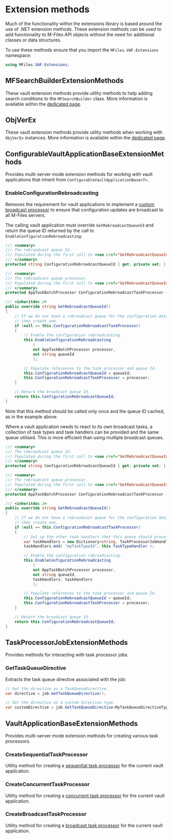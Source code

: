 ﻿# Extension methods

Much of the functionality within the extensions library is based around the use of .NET extension methods.  These extension methods can be used to add functionality to M-Files API objects without the need for additional classes or data structures.

To use these methods ensure that you import the `MFiles.VAF.Extensions` namespace:

```csharp
using MFiles.VAF.Extensions;
```

## MFSearchBuilderExtensionMethods

These vault extension methods provide utility methods to help adding search conditions to the `MFSearchBuilder` class.  More information is available within the [dedicated page](MFSearchBuilderExtensionMethods).

## ObjVerEx

These vault extension methods provide utility methods when working with `ObjVerEx` instances.  More information is available within the [dedicated page](ObjVerEx).

## ConfigurableVaultApplicationBaseExtensionMethods

Provides multi-server mode extension methods for working with vault applications that inherit from `ConfigurableVaultApplicationBase<T>`.

### EnableConfigurationRebroadcasting

Removes the requirement for vault applications to implement a [custom broadcast processor](https://developer.m-files.com/Frameworks/Vault-Application-Framework/Multi-Server-Mode/#configuration-changes) to ensure that configuration updates are broadcast to all M-Files servers.

The calling vault application must override `GetRebroadcastQueueId` and return the queue ID returned by the call to `EnableConfigurationRebroadcasting`:

```csharp
/// <summary>
/// The rebroadcast queue Id.
/// Populated during the first call to <see cref="GetRebroadcastQueueId"/>.
/// </summary>
protected string ConfigurationRebroadcastQueueId { get; private set; }

/// <summary>
/// The rebroadcast queue processor.
/// Populated during the first call to <see cref="GetRebroadcastQueueId"/>.
/// </summary>
protected AppTaskBatchProcessor ConfigurationRebroadcastTaskProcessor { get; private set; }

/// <inheritdoc />
public override string GetRebroadcastQueueId()
{
	// If we do not have a rebroadcast queue for the configuration data
	// then create one.
	if (null == this.ConfigurationRebroadcastTaskProcessor)
	{
		// Enable the configuration rebroadcasting.
		this.EnableConfigurationRebroadcasting
			(
			out AppTaskBatchProcessor processor,
			out string queueId
			);

		// Populate references to the task processor and queue Id.
		this.ConfigurationRebroadcastQueueId = queueId;
		this.ConfigurationRebroadcastTaskProcessor = processor;
	}

	// Return the broadcast queue Id.
	return this.ConfigurationRebroadcastQueueId;
}
```

Note that this method should be called only once and the queue ID cached, as in the example above.

Where a vault application needs to react to its own broadcast tasks, a collection of task types and task handlers can be provided and the same queue utilised.  This is more efficient than using multiple broadcast queues.

```csharp
/// <summary>
/// The rebroadcast queue Id.
/// Populated during the first call to <see cref="GetRebroadcastQueueId"/>.
/// </summary>
protected string ConfigurationRebroadcastQueueId { get; private set; }

/// <summary>
/// The rebroadcast queue processor.
/// Populated during the first call to <see cref="GetRebroadcastQueueId"/>.
/// </summary>
protected AppTaskBatchProcessor ConfigurationRebroadcastTaskProcessor { get; private set; }

/// <inheritdoc />
public override string GetRebroadcastQueueId()
{
	// If we do not have a rebroadcast queue for the configuration data
	// then create one.
	if (null == this.ConfigurationRebroadcastTaskProcessor)
	{
		// Set up the other task handlers that this queue should process.
		var taskHandlers = new Dictionary<string, TaskProcessorJobHandler>();
		taskHandlers.Add( "myTaskTypeId", this.TaskTypeHandler );

		// Enable the configuration rebroadcasting.
		this.EnableConfigurationRebroadcasting
			(
			out AppTaskBatchProcessor processor,
			out string queueId,
			taskHandlers: taskHandlers
			);

		// Populate references to the task processor and queue Id.
		this.ConfigurationRebroadcastQueueId = queueId;
		this.ConfigurationRebroadcastTaskProcessor = processor;
	}

	// Return the broadcast queue Id.
	return this.ConfigurationRebroadcastQueueId;
}
```

## TaskProcessorJobExtensionMethods

Provides methods for interacting with task processor jobs.

### GetTaskQueueDirective

Extracts the task queue directive associated with the job:

```csharp
// Get the directive as a TaskQueueDirective.
var directive = job.GetTaskQueueDirective();

// Get the directive as a custom directive type.
var customDirective = job.GetTaskQueueDirective<MyTaskQueueDirectiveType>();
```

## VaultApplicationBaseExtensionMethods

Provides multi-server mode extension methods for creating various task processors.

### CreateSequentialTaskProcessor

Utility method for creating a [sequential task processor](https://developer.m-files.com/Frameworks/Vault-Application-Framework/Multi-Server-Mode/Task-Queues/Sequential/) for the current vault application.

### CreateConcurrentTaskProcessor

Utility method for creating a [concurrent task processor](https://developer.m-files.com/Frameworks/Vault-Application-Framework/Multi-Server-Mode/Task-Queues/Concurrent/) for the current vault application.

### CreateBroadcastTaskProcessor

Utility method for creating a [broadcast task processor](https://developer.m-files.com/Frameworks/Vault-Application-Framework/Multi-Server-Mode/Task-Queues/Broadcast/) for the current vault application.
